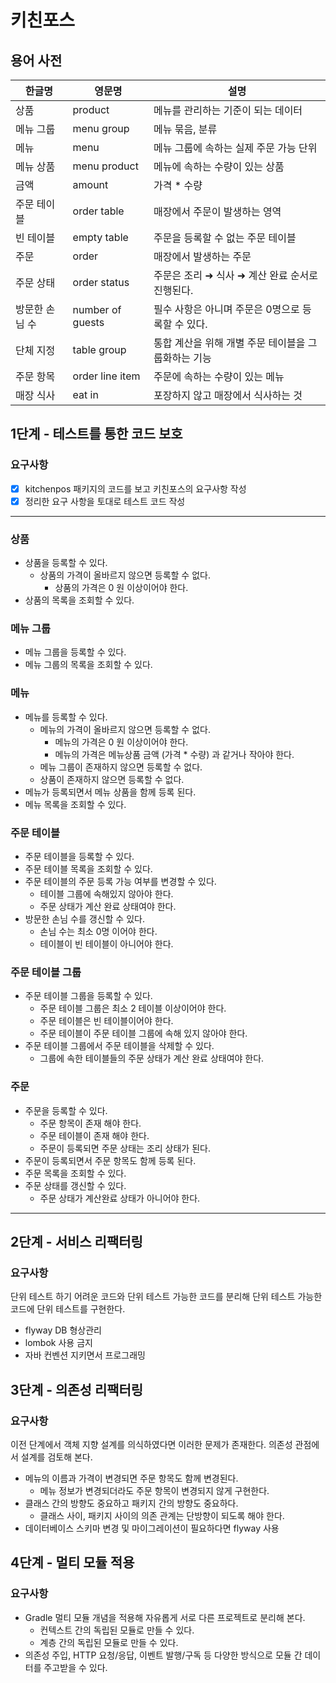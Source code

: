 # 키친포스

## 용어 사전

| 한글명 | 영문명 | 설명 |
| --- | --- | --- |
| 상품 | product | 메뉴를 관리하는 기준이 되는 데이터 |
| 메뉴 그룹 | menu group | 메뉴 묶음, 분류 |
| 메뉴 | menu | 메뉴 그룹에 속하는 실제 주문 가능 단위 |
| 메뉴 상품 | menu product | 메뉴에 속하는 수량이 있는 상품 |
| 금액 | amount | 가격 * 수량 |
| 주문 테이블 | order table | 매장에서 주문이 발생하는 영역 |
| 빈 테이블 | empty table | 주문을 등록할 수 없는 주문 테이블 |
| 주문 | order | 매장에서 발생하는 주문 |
| 주문 상태 | order status | 주문은 조리 ➜ 식사 ➜ 계산 완료 순서로 진행된다. |
| 방문한 손님 수 | number of guests | 필수 사항은 아니며 주문은 0명으로 등록할 수 있다. |
| 단체 지정 | table group | 통합 계산을 위해 개별 주문 테이블을 그룹화하는 기능 |
| 주문 항목 | order line item | 주문에 속하는 수량이 있는 메뉴 |
| 매장 식사 | eat in | 포장하지 않고 매장에서 식사하는 것 |

## 1단계 - 테스트를 통한 코드 보호

### 요구사항
- [x] kitchenpos 패키지의 코드를 보고 키친포스의 요구사항 작성
- [x] 정리한 요구 사항을 토대로 테스트 코드 작성

--- 
### 상품

- 상품을 등록할 수 있다.
  - 상품의 가격이 올바르지 않으면 등록할 수 없다.
    - 상품의 가격은 0 원 이상이어야 한다.
- 상품의 목록을 조회할 수 있다.

### 메뉴 그룹

- 메뉴 그룹을 등록할 수 있다.
- 메뉴 그룹의 목록을 조회할 수 있다.

### 메뉴

- 메뉴를 등록할 수 있다.
  - 메뉴의 가격이 올바르지 않으면 등록할 수 없다.
      - 메뉴의 가격은 0 원 이상이어야 한다.
      - 메뉴의 가격은 메뉴상품 금액 (가격 * 수량) 과 같거나 작아야 한다.
  - 메뉴 그룹이 존재하지 않으면 등록할 수 없다.
  - 상품이 존재하지 않으면 등록할 수 없다.
- 메뉴가 등록되면서 메뉴 상품을 함께 등록 된다.
- 메뉴 목록을 조회할 수 있다.

### 주문 테이블

- 주문 테이블을 등록할 수 있다.
- 주문 테이블 목록을 조회할 수 있다.
- 주문 테이블의 주문 등록 가능 여부를 변경할 수 있다.
  - 테이블 그룹에 속해있지 않아야 한다.
  - 주문 상태가 계산 완료 상태여야 한다.
- 방문한 손님 수를 갱신할 수 있다.
  - 손님 수는 최소 0명 이어야 한다.
  - 테이블이 빈 테이블이 아니어야 한다.

### 주문 테이블 그룹

- 주문 테이블 그룹을 등록할 수 있다.
  - 주문 테이블 그룹은 최소 2 테이블 이상이어야 한다.
  - 주문 테이블은 빈 테이블이어야 한다.
  - 주문 테이블이 주문 테이블 그룹에 속해 있지 않아야 한다.
- 주문 테이블 그룹에서 주문 테이블을 삭제할 수 있다.
  - 그룹에 속한 테이블들의 주문 상태가 계산 완료 상태여야 한다.

### 주문

- 주문을 등록할 수 있다.
  - 주문 항목이 존재 해야 한다.
  - 주문 테이블이 존재 해야 한다.
  - 주문이 등록되면 주문 상태는 조리 상태가 된다.
- 주문이 등록되면서 주문 항목도 함께 등록 된다.
- 주문 목록을 조회할 수 있다.
- 주문 상태를 갱신할 수 있다.
  - 주문 상태가 계산완료 상태가 아니어야 한다.
--- 

## 2단계 - 서비스 리팩터링
### 요구사항
단위 테스트 하기 어려운 코드와 단위 테스트 가능한 코드를 분리해 단위 테스트 가능한 코드에 단위 테스트를 구현한다.<br/>

- flyway DB 형상관리
- lombok 사용 금지
- 자바 컨벤션 지키면서 프로그래밍

## 3단계 - 의존성 리팩터링
### 요구사항
이전 단계에서 객체 지향 설계를 의식하였다면 이러한 문제가 존재한다. 의존성 관점에서 설계를 검토해 본다. <br/>

- 메뉴의 이름과 가격이 변경되면 주문 항목도 함께 변경된다.
  - 메뉴 정보가 변경되더라도 주문 항목이 변경되지 않게 구현한다.
- 클래스 간의 방향도 중요하고 패키지 간의 방향도 중요하다.
  - 클래스 사이, 패키지 사이의 의존 관계는 단방향이 되도록 해야 한다.
- 데이터베이스 스키마 변경 및 마이그레이션이 필요하다면 flyway 사용

## 4단계 - 멀티 모듈 적용
### 요구사항
- Gradle 멀티 모듈 개념을 적용해 자유롭게 서로 다른 프로젝트로 분리해 본다.
  - 컨텍스트 간의 독립된 모듈로 만들 수 있다.
  - 계층 간의 독립된 모듈로 만들 수 있다.
- 의존성 주입, HTTP 요청/응답, 이벤트 발행/구독 등 다양한 방식으로 모듈 간 데이터를 주고받을 수 있다.

